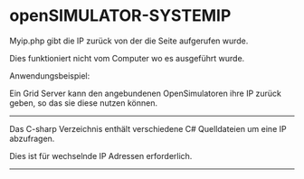 # openSIMULATOR-SYSTEMIP

Myip.php gibt die IP zurück von der die Seite aufgerufen wurde.

Dies funktioniert nicht vom Computer wo es ausgeführt wurde.

Anwendungsbeispiel: 

Ein Grid Server kann den angebundenen OpenSimulatoren ihre IP zurück geben, so das sie diese nutzen können.

-----------------------------------------------------------------------------------------------------------

Das C-sharp Verzeichnis enthält verschiedene C# Quelldateien um eine IP abzufragen.

Dies ist für wechselnde IP Adressen erforderlich.

-----------------------------------------------------------------------------------------------------------
